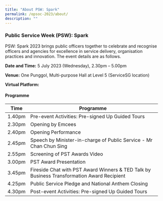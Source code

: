 ```yaml
---
title: "About PSW: Spark"
permalink: /opsoc-2023/about/
description: ""
---
```

### Public Service Week (PSW): Spark
PSW: Spark 2023 brings public officers together to celebrate and recognise officers and agencies for excellence in service delivery, organisation practices and innovation. The event details are as follows.

**Date and Time:** 5 July 2023 (Wednesday), 2.30pm – 5.00pm

**Venue:** One Punggol, Multi-purpose Hall at Level 5 (ServiceSG location)

**Virtual Platform:**

#### Programme

| Time | Programme | 
| -------- | -------- | 
| 1.40pm     | Pre-event Activities: Pre-signed Up Guided Tours  | 
| 2.30pm     | Opening by Emcees     | 
| 2.40pm     | Opening Performance    | 
| 2.45pm     | Speech by Minister-in-charge of Public Service - Mr Chan Chun Sing     | 
| 2.55pm     | Screening of PST Awards Video     | 
| 3.00pm     | PST Award Presentation     | 
| 3.45pm     | Fireside Chat with PST Award Winners & TED Talk by Business Transformation Award Recipient     | 
| 4.25pm     | Public Service Pledge and National Anthem Closing     | 
| 4.30pm     | Post-event Activities: Pre-signed Up Guided Tours  |